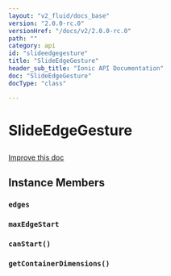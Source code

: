 ```yaml
---
layout: "v2_fluid/docs_base"
version: "2.0.0-rc.0"
versionHref: "/docs/v2/2.0.0-rc.0"
path: ""
category: api
id: "slideedgegesture"
title: "SlideEdgeGesture"
header_sub_title: "Ionic API Documentation"
doc: "SlideEdgeGesture"
docType: "class"

---
```










<h1 class="api-title">
<a class="anchor" name="slide-edge-gesture" href="#slide-edge-gesture"></a>

SlideEdgeGesture





</h1>

<a class="improve-v2-docs" href="http://github.com/driftyco/ionic/edit/master//src/gestures/slide-edge-gesture.ts#L2">
Improve this doc
</a>










<!-- @usage tag -->


<!-- @property tags -->



<!-- instance methods on the class -->

<h2><a class="anchor" name="instance-members" href="#instance-members"></a>Instance Members</h2>

<div id="edges"></div>

<h3>
<a class="anchor" name="edges" href="#edges"></a>
<code>edges</code>
  

</h3>












<div id="maxEdgeStart"></div>

<h3>
<a class="anchor" name="maxEdgeStart" href="#maxEdgeStart"></a>
<code>maxEdgeStart</code>
  

</h3>












<div id="canStart"></div>

<h3>
<a class="anchor" name="canStart" href="#canStart"></a>
<code>canStart()</code>
  

</h3>












<div id="getContainerDimensions"></div>

<h3>
<a class="anchor" name="getContainerDimensions" href="#getContainerDimensions"></a>
<code>getContainerDimensions()</code>
  

</h3>















<!-- related link --><!-- end content block -->


<!-- end body block -->

